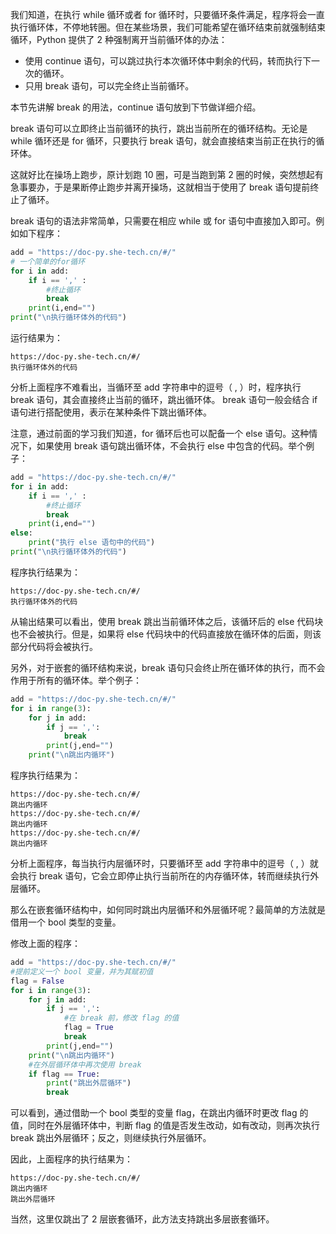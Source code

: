 我们知道，在执行 while 循环或者 for 循环时，只要循环条件满足，程序将会一直执行循环体，不停地转圈。但在某些场景，我们可能希望在循环结束前就强制结束循环，Python 提供了 2 种强制离开当前循环体的办法：
- 使用 continue 语句，可以跳过执行本次循环体中剩余的代码，转而执行下一次的循环。
- 只用 break 语句，可以完全终止当前循环。

本节先讲解 break 的用法，continue 语句放到下节做详细介绍。

break 语句可以立即终止当前循环的执行，跳出当前所在的循环结构。无论是 while 循环还是 for 循环，只要执行 break 语句，就会直接结束当前正在执行的循环体。

这就好比在操场上跑步，原计划跑 10 圈，可是当跑到第 2 圈的时候，突然想起有急事要办，于是果断停止跑步并离开操场，这就相当于使用了 break 语句提前终止了循环。

break 语句的语法非常简单，只需要在相应 while 或 for 语句中直接加入即可。例如如下程序：
```python
add = "https://doc-py.she-tech.cn/#/"
# 一个简单的for循环
for i in add:
    if i == ',' :
        #终止循环
        break
    print(i,end="")
print("\n执行循环体外的代码")
```
运行结果为：
```consle
https://doc-py.she-tech.cn/#/
执行循环体外的代码
```

分析上面程序不难看出，当循环至 add 字符串中的逗号（ , ）时，程序执行 break 语句，其会直接终止当前的循环，跳出循环体。
break 语句一般会结合 if 语句进行搭配使用，表示在某种条件下跳出循环体。

注意，通过前面的学习我们知道，for 循环后也可以配备一个 else 语句。这种情况下，如果使用 break 语句跳出循环体，不会执行 else 中包含的代码。举个例子：
```python
add = "https://doc-py.she-tech.cn/#/"
for i in add:
    if i == ',' :
        #终止循环
        break
    print(i,end="")
else:
    print("执行 else 语句中的代码")
print("\n执行循环体外的代码")
```

程序执行结果为：
```consle
https://doc-py.she-tech.cn/#/
执行循环体外的代码
```
从输出结果可以看出，使用 break 跳出当前循环体之后，该循环后的 else 代码块也不会被执行。但是，如果将 else 代码块中的代码直接放在循环体的后面，则该部分代码将会被执行。

另外，对于嵌套的循环结构来说，break 语句只会终止所在循环体的执行，而不会作用于所有的循环体。举个例子：
```python
add = "https://doc-py.she-tech.cn/#/"
for i in range(3):
    for j in add:
        if j == ',':
            break   
        print(j,end="")
    print("\n跳出内循环")
```
程序执行结果为：
```consle
https://doc-py.she-tech.cn/#/
跳出内循环
https://doc-py.she-tech.cn/#/
跳出内循环
https://doc-py.she-tech.cn/#/
跳出内循环
```

分析上面程序，每当执行内层循环时，只要循环至 add 字符串中的逗号（ , ）就会执行 break 语句，它会立即停止执行当前所在的内存循环体，转而继续执行外层循环。

那么在嵌套循环结构中，如何同时跳出内层循环和外层循环呢？最简单的方法就是借用一个 bool 类型的变量。

修改上面的程序：
```python
add = "https://doc-py.she-tech.cn/#/"
#提前定义一个 bool 变量，并为其赋初值
flag = False
for i in range(3):
    for j in add:
        if j == ',':
            #在 break 前，修改 flag 的值
            flag = True
            break   
        print(j,end="")
    print("\n跳出内循环")
    #在外层循环体中再次使用 break
    if flag == True:
        print("跳出外层循环")
        break
```
可以看到，通过借助一个 bool 类型的变量 flag，在跳出内循环时更改 flag 的值，同时在外层循环体中，判断 flag 的值是否发生改动，如有改动，则再次执行 break 跳出外层循环；反之，则继续执行外层循环。

因此，上面程序的执行结果为：
```consle
https://doc-py.she-tech.cn/#/
跳出内循环
跳出外层循环
```
当然，这里仅跳出了 2 层嵌套循环，此方法支持跳出多层嵌套循环。